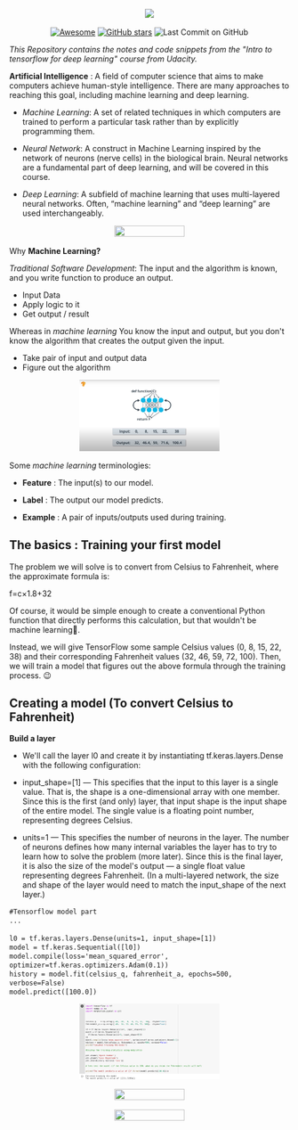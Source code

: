 <p align="center"><img src="https://www.gstatic.com/devrel-devsite/prod/va2f579f943e40687d02fe75a771878e054c901286ea550f8e49c5efb402dac68/tensorflow/images/lockup.svg"></p>

<div align="center">

[![Awesome](https://cdn.rawgit.com/sindresorhus/awesome/d7305f38d29fed78fa85652e3a63e154dd8e8829/media/badge.svg)](https://github.com/Aman-zishan/Intro-to-ML-tensorflow) 
[![GitHub stars](https://img.shields.io/github/stars/Aman-zishan/Intro-to-ML-tensorflow)](https://github.com/Aman-zishan/Intro-to-ML-tensorflow/stargazers)
![Last Commit on GitHub](https://img.shields.io/github/last-commit/Aman-zishan/Intro-to-ML-tensorflow.svg)

</div>

*This Repository contains the notes and code snippets from the "Intro to tensorflow for deep learning" course from Udacity.*

**Artificial Intelligence** : A field of computer science that aims to make computers achieve human-style intelligence. There are many approaches to reaching this goal, including machine learning and deep learning.

- *Machine Learning*: A set of related techniques in which computers are trained to perform a particular task rather than by explicitly programming them.

- *Neural Network*: A construct in Machine Learning inspired by the network of neurons (nerve cells) in the biological brain. Neural networks are a fundamental part of deep learning, and will be covered in this course.

- *Deep Learning*: A subfield of machine learning that uses multi-layered neural networks. Often, “machine learning” and “deep learning” are used interchangeably.

<p align="center"><img height="50%" width="50%" src="https://video.udacity-data.com/topher/2019/April/5cb900ab_ai-diagram/ai-diagram.png"></p>

Why **Machine Learning?**

*Traditional Software Development*: The input and the algorithm is known, and you write function to produce an output.

- Input Data
- Apply logic to it
- Get output / result

Whereas in *machine learning* You know the input and output, but you don't know the algorithm  that creates the output given the input.

- Take pair of input and output data
- Figure out the algorithm

<p align="center"><img height="50%" width="50%" src="assets/ML.png"></p>

Some *machine learning* terminologies:

- **Feature** : The input(s) to our model.

- **Label** : The output our model predicts.

- **Example** : A pair of inputs/outputs used during training.

## The basics : Training your first model

The problem we will solve is to convert from Celsius to Fahrenheit, where the approximate formula is:

f=c×1.8+32 

Of course, it would be simple enough to create a conventional Python function that directly performs this calculation, but that wouldn't be machine learning:robot:.

Instead, we will give TensorFlow some sample Celsius values (0, 8, 15, 22, 38) and their corresponding Fahrenheit values (32, 46, 59, 72, 100). Then, we will train a model that figures out the above formula through the training process. :wink:



## Creating a model (To convert Celsius to Fahrenheit)

**Build a layer**
- We'll call the layer l0 and create it by instantiating tf.keras.layers.Dense with the following configuration:

- input_shape=[1] — This specifies that the input to this layer is a single value. That is, the shape is a one-dimensional array with one member. Since this is the first (and only) layer, that input shape is the input shape of the entire model. The single value is a floating point number, representing degrees Celsius.

- units=1 — This specifies the number of neurons in the layer. The number of neurons defines how many internal variables the layer has to try to learn how to solve the problem (more later). Since this is the final layer, it is also the size of the model's output — a single float value representing degrees Fahrenheit. (In a multi-layered network, the size and shape of the layer would need to match the input_shape of the next layer.)

```
#Tensorflow model part
...

l0 = tf.keras.layers.Dense(units=1, input_shape=[1])
model = tf.keras.Sequential([l0])
model.compile(loss='mean_squared_error', optimizer=tf.keras.optimizers.Adam(0.1))
history = model.fit(celsius_q, fahrenheit_a, epochs=500, verbose=False)
model.predict([100.0])

```

<p align="center"><img height="50%" width="50%" src="assets/ML-model.png"></p>
<p align="center"><img height="50%" width="50%" src="https://video.udacity-data.com/topher/2019/March/5c7f0af9_tensorflow-l2f1/tensorflow-l2f1.png"></p>

<p align="center"><img height="50%" width="50%" src="https://video.udacity-data.com/topher/2019/March/5c7f0b37_tensorflow-l2f2/tensorflow-l2f2.png"></p>

